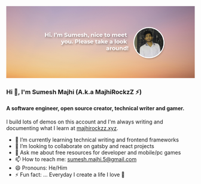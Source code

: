 <!--
**MajhiRockzZ/majhirockzz** is a ✨ _special_ ✨ repository because its `README.md` (this file) appears on your GitHub profile.

Here are some ideas to get you started:

- 🔭 I’m currently working on ...
- 🌱 I’m currently learning ...
- 👯 I’m looking to collaborate on ...
- 🤔 I’m looking for help with ...
- 💬 Ask me about ...
- 📫 How to reach me: ...
- 😄 Pronouns: ...
- ⚡ Fun fact: ...
-->

<img src="https://raw.githubusercontent.com/MajhiRockzZ/majhirockzz/master/img.jpg">

### Hi 👋, I'm Sumesh Majhi (A.k.a MajhiRockzZ ⚡)

#### A software engineer, open source creator, technical writer and gamer.

I build lots of demos on this account and I'm always writing and documenting what I learn at [majhirockzz.xyz](https://www.majhirockzz.xyz/).

- 🌱 I’m currently learning technical writing and frontend frameworks
- 👯 I’m looking to collaborate on gatsby and react projects
- 💬 Ask me about free resources for developer and mobile/pc games
- 📫 How to reach me: sumesh.majhi.5@gmail.com
- 😄 Pronouns: He/Him
- ⚡ Fun fact: ... Everyday I create a life I love 💖
